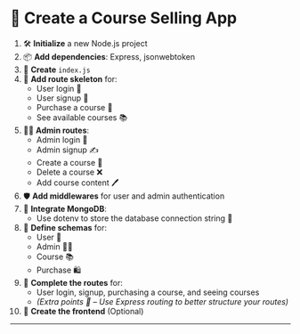 # 🚀 Create a Course Selling App

1. 🛠️ **Initialize** a new Node.js project
2. 📦 **Add dependencies**: Express, jsonwebtoken
3. 📝 **Create** `index.js`
4. 👤 **Add route skeleton** for:
   - User login 🔑
   - User signup 📝
   - Purchase a course 🛒
   - See available courses 📚
5. 👨‍💼 **Admin routes**:
   - Admin login 🔐
   - Admin signup ✍️
   - Create a course 📘
   - Delete a course ❌
   - Add course content 🖊️
6. 🛡️ **Add middlewares** for user and admin authentication
7. 💾 **Integrate MongoDB**:
   - Use dotenv to store the database connection string 🔑
8. 🧩 **Define schemas** for:
   - User 👤
   - Admin 👨‍💼
   - Course 📚
   - Purchase 🛍️
9. 🔄 **Complete the routes** for:
   - User login, signup, purchasing a course, and seeing courses
   - _(Extra points 💯 – Use Express routing to better structure your routes)_
10. 🎨 **Create the frontend** (Optional)

---
